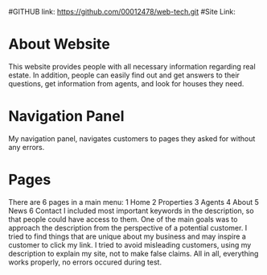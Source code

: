 #GITHUB link:
https://github.com/00012478/web-tech.git
#Site Link:


# About Website
This website provides people with all necessary information regarding real estate. In addition, people can easily find out and get answers to their questions, get information from agents, and look for houses they need. 
# Navigation Panel
My navigation panel, navigates customers to pages they asked for without any errors.
# Pages
There are 6 pages in a main menu:
1 Home
2 Properties
3 Agents
4 About
5 News
6 Contact
I included most important keywords in the description, so that people could have access to them. One of the main goals was to approach the description from the perspective of a potential customer. I tried to find things that are unique about my business and may inspire a customer to click my link. I tried to avoid misleading customers, using my description to explain my site, not to make false claims. All in all, everything works properly, no errors occured during test.